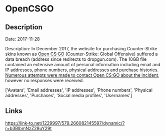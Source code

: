 # OpenCSGO

## Description

Date: 2017-11-28

Description:
In December 2017, the website for purchasing Counter-Strike skins known as <a href="http://opencsgo.com" target="_blank" rel="noopener">Open CS:GO</a> (Counter-Strike: Global Offensive) suffered a data breach (address since redirects to dropgun.com). The 10GB file contained an extensive amount of personal information including email and IP addresses, phone numbers, physical addresses and purchase histories. <a href="https://www.troyhunt.com/streamlining-data-breach-disclosures-a-step-by-step-process" target="_blank" rel="noopener">Numerous attempts were made to contact Open CS:GO about the incident</a>, however no responses were received.


['Avatars', 'Email addresses', 'IP addresses', 'Phone numbers', 'Physical addresses', 'Purchases', 'Social media profiles', 'Usernames']

## Links

https://link-to.net/1229997/579.266082145597/dynamic/?r=b3BlbmNzZ28uY29t